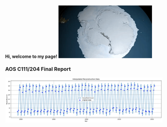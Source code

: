 **Hi, welcome to my page!**
<img width="300" src="/assets/IMG/gif.gif">


### AOS C111/204 Final Report

<a href="https://cyricng.github.io/atmoscyric.github.io/project.html">
  <img src="assets/IMG/Interpolated Data.png" alt="Link to final project">
</a>

